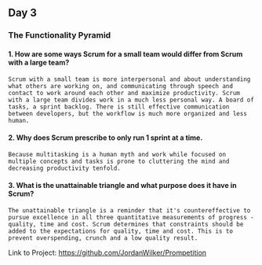 ## Day 3

### The Functionality Pyramid

#### 1. How are some ways Scrum for a small team would differ from Scrum with a large team?

```Scrum with a small team is more interpersonal and about understanding what others are working on, and communicating through speech and contact to work around each other and maximize productivity. Scrum with a large team divides work in a much less personal way. A board of tasks, a sprint backlog. There is still effective communication between developers, but the workflow is much more organized and less human.```

#### 2. Why does Scrum prescribe to only run 1 sprint at a time.

```Because multitasking is a human myth and work while focused on multiple concepts and tasks is prone to cluttering the mind and decreasing productivity tenfold.```

#### 3. What is the unattainable triangle and what purpose does it have in Scrum?

```The unattainable triangle is a reminder that it's countereffective to pursue excellence in all three quantitative measurements of progress - quality, time and cost. Scrum determines that constraints should be added to the expectations for quality, time and cost. This is to prevent overspending, crunch and a low quality result.```

Link to Project: https://github.com/JordanWilker/Prompetition